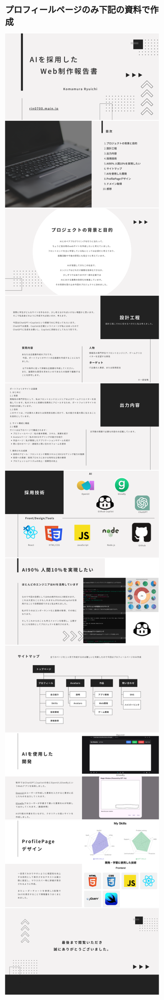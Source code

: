 # プロフィールページのみ下記の資料で作成
<img src="https://github.com/rin0700/pf-site/blob/main/src/img/ReadMeImgs/pf1.png">
<img src="https://github.com/rin0700/pf-site/blob/main/src/img/ReadMeImgs/pf2.png">
<img src="https://github.com/rin0700/pf-site/blob/main/src/img/ReadMeImgs/pf3.png">
<img src="https://github.com/rin0700/pf-site/blob/main/src/img/ReadMeImgs/pf4.png">
<img src="https://github.com/rin0700/pf-site/blob/main/src/img/ReadMeImgs/pf5.png">
<img src="https://github.com/rin0700/pf-site/blob/main/src/img/ReadMeImgs/pf6.png">
<img src="https://github.com/rin0700/pf-site/blob/main/src/img/ReadMeImgs/pf7.png">
<img src="https://github.com/rin0700/pf-site/blob/main/src/img/ReadMeImgs/pf8.png">
<img src="https://github.com/rin0700/pf-site/blob/main/src/img/ReadMeImgs/pf9.png">
<img src="https://github.com/rin0700/pf-site/blob/main/src/img/ReadMeImgs/pf10.png">
<img src="https://github.com/rin0700/pf-site/blob/main/src/img/ReadMeImgs/pf12.png">
